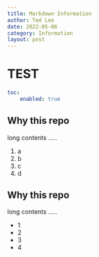 ```yaml
---
title: Markdown Information
author: Ted Lee
date: 2022-05-06
category: Information
layout: post
---
```


TEST
=========

```yaml
toc:
    enabled: true
```

Why this repo
-------------

long contents .....

1. a
2. b
3. c
4. d

Why this repo
-------------

long contents .....

+ 1
+ 2
+ 3
+ 4